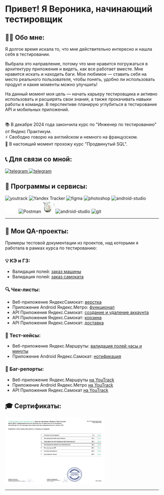   # Привет! Я Вероника, начинающий тестировщик
  
  ## 👨‍💻 Обо мне:
 Я долгое время искала то, что мне действительно интересно и нашла себя в тестировании.
 
 Выбрала это направление, потому что мне нравится погружаться в архитектуру приложения и видеть, как все работает 
 вместе. Мне нравится искать и находить баги. Мое любимое — ставить себя на место реального пользователя, чтобы понять, удобно ли использовать продукт и какие моменты можно улучшить!

 На данный момент моя цель — начать карьеру тестировщика и активно использовать и расширять свои знания, а также прокачивать навыки работы в команде. 
 В перспективе планирую углубиться в тестирование API и мобильных приложений.  

 <br> 📚 В декабре 2024 года закончила курс по "Инженер по тестированию" от Яндекс Практикум.<br>⚡ Свободно говорю на английском и немного на французском. <br>📝 В настоящий момент прохожу курс "Продвинутый SQL".</p>
  
  ## 📞 Для связи со мной:
  <div align="left">
    <a href="https://t.me/leimvn" target="_blank">
      <img src="https://cdn-icons-png.flaticon.com/512/2111/2111646.png" width="40" height="40" alt="telegram" />
    </a>
    <a href="mailto:vrnklmn21@gmail.com" target="_blank">
       <img src="https://cdn-icons-png.flaticon.com/512/5968/5968534.png" width="40" height="40" alt="telegram">  
    </a>
    </div>

  ## 🚀 Программы и сервисы:
 
<div>
  <img src="https://plugins.jetbrains.com/files/8215/590468/icon/pluginIcon.svg" title="YouTrack" alt="youtrack" width="40" height="40">
  <img src="https://upload.wikimedia.org/wikipedia/commons/thumb/f/f3/Logo_Yandex_Tracker_2021.svg/144px-Logo_Yandex_Tracker_2021.svg.png" title="Яндекс Трекер" alt="Yandex Tracker" width="40" height="40">
  <img src="https://cdn.jsdelivr.net/gh/devicons/devicon/icons/figma/figma-original.svg" title="Figma" alt="figma" width="40" height="40">
  <img src="https://i.pinimg.com/originals/8b/c8/a9/8bc8a953d8141de37918990367f47588.png" title="Adobe Photoshop" alt="photoshop" width="52" height="40">
  <img src="https://i3.wp.com/upload.wikimedia.org/wikipedia/commons/thumb/3/30/Google_Sheets_logo_%282014-2020%29.svg/1200px-Google_Sheets_logo_%282014-2020%29.svg.png" title="Google Sheets" alt="android-studio" width="30" height="40">
  
  <img src="https://github.com/ChromeDevTools/devtools-logo/raw/master/logos/svg/chrome-devtools-square-responsive.svg" title="DevTools" alt="Devtools" width="40" height="40">
  <img src="https://icon.icepanel.io/Technology/svg/Postman.svg" title="Postman" alt="Postman" width="40" height="40"> 
  <img src="https://github.com/sevenler/software/blob/master/charles/icon/charles_icon64.png?raw=true" title="Charles Proxy" alt="Charles" width="40" height="40">

  <img src="https://cdn.jsdelivr.net/gh/devicons/devicon/icons/androidstudio/androidstudio-original.svg" title="Android Studio" alt="android-studio" width="40" height="40">
  
  <img src="https://cdn.jsdelivr.net/gh/devicons/devicon/icons/git/git-original.svg" title="git" alt="git" width="40" height="40">
</div>

  ---
  
  ## 🧪 Мои QA-проекты:
  Примеры тестовой документации из проектов, над которыми я работала в рамках курса по тестированию:

  ### 💡 КЭ и ГЗ:
  - Валидация полей: [заказ машины](./docs/test_design/кэ_гз_ЯндексМаршруты.md)
  - Валидация полей: [заказ самоката](docs/test_design/кэ_гз_валидация_полей.md)
  
  ### 🔍 Чек-листы:
  - Веб-приложение ЯндексСамокат: [верстка](./docs/checklists/верстка_ЯндексСамокат.md)
  - Приложение Android Яндекс.Метро: [функционал](./docs/checklists/моб_ЯндексМетро.csv)
  - API Приложения Яндекс.Самокат: [создание и удаление аккаунта](./docs/checklists/API_создание_удаление_акк.md)
  - API Приложения Яндекс.Самокат: [корзина](./docs/checklists/API__корзина_ЯндексСамокат_.md)
  - API Приложения Яндекс.Самокат: [доставка](./docs/checklists/API__доставка_ЯндексСамокат_.md)
  
  ### 📝 Тест-кейсы:
  - Веб-приложение Яндекс.Маршруты: [валидация полей часы и минуты](./docs/test_cases/валидация_ЯндексМаршруты.md)
  - Приложение Android Яндекс.Самокат: [нотификация](./docs/test_cases/моб_нотификация_ЯндексСамокат.md)

  ### 🐞 Баг-репорты:
  - Веб-приложение Яндекс.Маршруты [на YouTrack](https://leimvn.youtrack.cloud/tag/sprint%202-4)
  - Приложение Android Яндекс.Метро [на YouTrack](https://leimvn.youtrack.cloud/tag/sprint%203-7)
  - API Приложения Яндекс.Самокат [на YouTrack](https://leimvn.youtrack.cloud/tag/sprint%204-9)
  
  
  ## 🎓 Сертификаты:
<div align="left">
 <a href="https://disk.yandex.ru/i/kRhQFbriNCO26A" target="_blank">
    <img src="certificates/QA_certif.png" alt="QA Certificate" width="325" height="220">
  </div>
   
  ---
